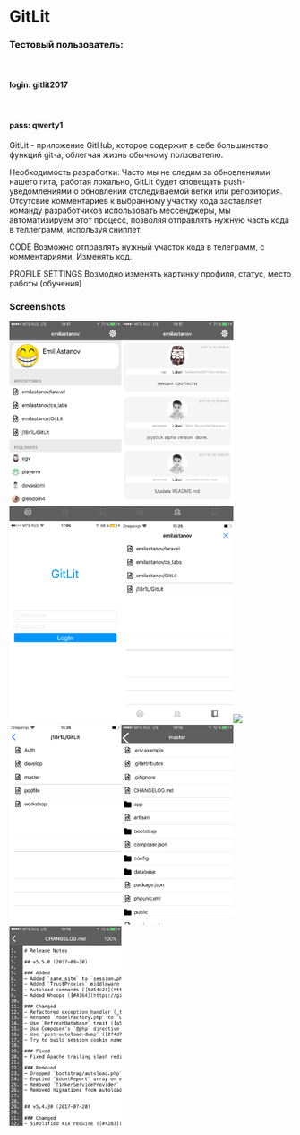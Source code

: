 # GitLit

<h3>Тестовый пользователь:</h3>
<br>
<h4>login: gitlit2017</h4>
<br>
<h4>pass: qwerty1</h4>

GitLit -  приложение GitHub, которое содержит в себе большинство функций git-а, облегчая жизнь обычному ползователю.

Необходимость разработки: Часто мы не следим за обновлениями нашего гита, работая локально, GitLit будет оповещать push- уведомлениями о обновлении отследиваемой ветки или репозитория. Отсутсвие комментариев к выбранному участку кода заставляет команду разработчиков использовать мессенджеры, мы автоматизируем этот процесс, позволяя отправлять нужную часть кода в теллеграмм, используя сниппет.

CODE
Возможно отправлять нужный участок кода в телеграмм, с комментариями. Изменять код.

PROFILE SETTINGS
Возмодно изменять картинку профиля, статус, место работы (обучения)

<h3>Screenshots</h3>
<img src="Profile.png" width="200"><img src="News.png" width="200"><img src="Login.png" width="200"><img src="Repos.png" width="200"><img src="Branchs.png" width="200"><img src="Branch.png" width="200"><img src="Dir.png" width="200"><img src="TextViewer.png" width="200">

